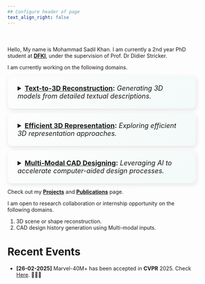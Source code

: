 ```yaml
---
## Configure header of page
text_align_right: false
---
```


<style>
@keyframes wave {
  0% { transform: rotate(0deg); }
  10% { transform: rotate(14deg); }
  20% { transform: rotate(-8deg); }
  30% { transform: rotate(14deg); }
  40% { transform: rotate(-4deg); }
  50% { transform: rotate(10deg); }
  60% { transform: rotate(0deg); }
  100% { transform: rotate(0deg); }
}

.hand-wave {
  display: inline-block;
  animation: wave 1.5s infinite; /* Infinite looping animation */
  transform-origin: 70% 70%; /* Adjust origin to make it look natural */
  font-size: 72px; /* Default size */
}

.welcome {
  font-size: 72px;
  font-weight: bold;
  margin: 0;
}

.heading {
  margin-top: -60px;
  text-align: center; /* Center-align the heading */
  line-height: 1.2;
}

/* Animation enhancement for the heading */
@keyframes textSlideIn {
  from {
    opacity: 0;
    transform: translateY(-20px);
  }
  to {
    opacity: 1;
    transform: translateY(0);
  }
}

.heading {
  animation: textSlideIn 1.2s ease-in-out; /* Smooth slide-in animation for the text */
}

/* Responsive adjustments for smaller screens */
@media (max-width: 768px) {
  .hand-wave {
    font-size: 48px; /* Reduce emoji size */
  }

  .welcome {
    font-size: 48px; /* Reduce text size */
  }

  .heading {
    margin-top: -30px; /* Adjust spacing for smaller screens */
  }
}

/* Additional hover effect for the waving hand */
.hand-wave:hover {
  animation: wave 0.8s infinite; /* Faster waving animation on hover */
  color: #007bff; /* Change emoji color when hovered */
}


/* Styling for the <details> container */
details {
  background: linear-gradient(135deg, rgba(255, 255, 255, 0.2), rgba(46, 191, 165, 0.05)); 
  backdrop-filter: blur(10px); /* Frosted glass effect */
  border-radius: 12px; /* Smooth rounded corners */
  margin: 12px 0;
  padding: 14px 18px;
  border: 1px solid rgba(255, 255, 255, 0.3);
  box-shadow: 2px 4px 12px rgba(0, 0, 0, 0.1);
  transition: all 0.4s ease-in-out;
}

/* Summary section - clickable title */
summary {
  font-size: 18px;
  cursor: pointer;
  align-items: center;
  justify-content: space-between;
  padding: 8px;
  transition: color 0.3s ease-in-out;
}

/* Add hover effect on summary */
summary:hover {
  color: #007bff; /* Change color when hovered */
}

/* Add a plus (+) and minus (-) indicator */
summary::after {
  font-size: 20px;
  font-weight: bold;
  transition: transform 0.3s ease-in-out;
   
}

/* Change the plus to minus when details are open */
details[open] summary::after {
  transform: rotate(180deg);
  
}

/* Styling for expanded content */
details[open] {
  border: 1px solid #007bff;
}

/* Inside the details (list items) */
details ul {
  margin-top: 8px;
  padding-left: 10%;
  list-style-type: circle;
}

/* Style the list items */
details ul li {
  font-size: 16px;
  padding: 4px 0;
}

/* Fade-in effect when opening */
details[open] > ul, details[open] > p {
  animation: fadeIn 0.4s ease-in-out;
}

/* Keyframe animation for fade-in effect */
@keyframes fadeIn {
  from {
    opacity: 0;
    transform: translateY(-5px);
  }
  to {
    opacity: 1;
    transform: translateY(0);
  }
}


</style>

<script>
document.addEventListener("DOMContentLoaded", function () {
  const detailsElements = document.querySelectorAll("details");

  detailsElements.forEach((detail) => {
    detail.addEventListener("toggle", function () {
      if (this.open) {
        let content = this.querySelector("ul, p");
        if (content) {
          let maxHeight = content.scrollHeight + "px";
          content.style.maxHeight = maxHeight;
        }
      } else {
        let content = this.querySelector("ul, p");
        if (content) {
          content.style.maxHeight = "0px";
        }
      }
    });
  });
});
</script>



<!-- Subheadline -->
<div class="heading">
  <span class="welcome">Welcome</span>
  <span class="hand-wave">👋</span>
</div>


Hello, My name is Mohammad Sadil Khan. I am currently a 2nd year PhD student at [**DFKI**](https://av.dfki.de/members/sadil-khan/), under the supervision of Prof. Dr Didier Stricker. 

I am currently working on the following domains.

<details><summary><strong> <u>Text-to-3D Reconstruction</u>:</strong> <i> Generating 3D models from detailed textual descriptions. </i> </summary>
<ul>
    <li><a href="https://arxiv.org/abs/2411.17945">MARVEL-40M+</a>: The largest and the most descriptive 3D Captioning Dataset (CVPR 2025). </li>
    </ul>
</details>

<details><summary><strong><u>Efficient 3D Representation</u>:</strong> <i>Exploring efficient 3D representation approaches. </i> </summary>
<p> Coming Soon </p>
</details>

<details><summary><strong><u>Multi-Modal CAD Designing</u>:</strong> <i> Leveraging AI to accelerate computer-aided design processes. </i></summary>
  <ul>
    <li><a href="https://sadilkhan.github.io/text2cad-project/">TextCAD</a>: <span> Generate Editable CAD models from text prompts (NeurIPS 2024 - Spotlight). </span> </li>
    <li><a href="http://skazizali.com/cadsignet.github.io/">CAD-SIGNet</a>: Generate Full CAD design history from point clouds (CVPR 2024 - Highlight)..</li>
  </ul>
</details>


Check out my [**Projects**](/projects) and [**Publications**](/publications/) page.


I am open to research collaboration or internship opportunity on the following domains.

1. 3D scene or shape reconstruction.
2. CAD design history generation using Multi-modal inputs.



# Recent Events

- **[26-02-2025]** Marvel-40M+ has been accepted in **CVPR** 2025. Check [Here](/publications/). 🎉🎉🎉






